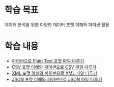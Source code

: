 # 학습 목표
데이터 분석을 위한 다양한 데이터 포맷 이해와 파이썬 활용

# 학습 내용
- [파이썬으로 Plain Text 포멧 파일 다루기](https://github.com/kimayeon-hub/Python_for_AI/blob/master/Data%20Analysis/data%20formats/plain%20text.ipynb)
- [CSV 포맷 이해와 파이썬으로 CSV 파일 다루기](https://github.com/kimayeon-hub/Python_for_AI/blob/master/Data%20Analysis/data%20formats/csv.ipynb)
- [XML 포맷 이해와 파이썬으로 XML 파일 다루기](https://github.com/kimayeon-hub/Python_for_AI/blob/master/Data%20Analysis/data%20formats/XML.ipynb)
- [JSON 포맷 이해와 파이썬으로 JSON 파일 다루기](https://github.com/kimayeon-hub/Python_for_AI/blob/master/Data%20Analysis/data%20formats/JSON.ipynb)
